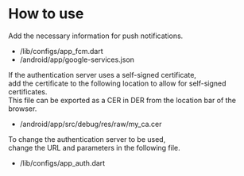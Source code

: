 # How to use
Add the necessary information for push notifications.

- /lib/configs/app_fcm.dart
- /android/app/google-services.json

If the authentication server uses a self-signed certificate,  
add the certificate to the following location to allow for self-signed certificates.  
This file can be exported as a CER in DER from the location bar of the browser.

- /android/app/src/debug/res/raw/my_ca.cer

To change the authentication server to be used,  
change the URL and parameters in the following file.

- /lib/configs/app_auth.dart
